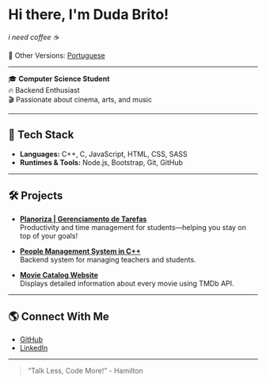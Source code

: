 <!-- English Version -->
# Hi there, I'm Duda Brito!

<i>i need coffee ☕</i>

📄 Other Versions: [Portuguese](README_pt.md)

---

🎓 **Computer Science Student**  
🔥 Backend Enthusiast  
🎬 Passionate about cinema, arts, and music

---

## 🚀 Tech Stack

- **Languages:** C++, C, JavaScript, HTML, CSS, SASS
- **Runtimes & Tools:** Node.js, Bootstrap, Git, GitHub

---

## 🛠️ Projects

- [**Planoriza | Gerenciamento de Tarefas**](https://www.linkedin.com/feed/update/urn:li:activity:7342233271881113600/)  
  Productivity and time management for students—helping you stay on top of your goals!

- [**People Management System in C++**](https://github.com/maria-brito15/sistema-gerenciamento-pessoas-cpp)  
  Backend system for managing teachers and students.

- [**Movie Catalog Website**](https://github.com/maria-brito15/catalogo-filmes)  
  Displays detailed information about every movie using TMDb API.

---

## 🌎 Connect With Me

- [GitHub](https://github.com/maria-brito15)
- [LinkedIn](https://www.linkedin.com/in/maria-eduarda-brito-a18064358/)

---

> “Talk Less, Code More!” - Hamilton
